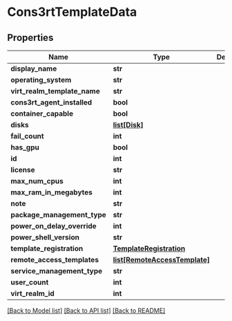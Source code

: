 # Cons3rtTemplateData

## Properties
Name | Type | Description | Notes
------------ | ------------- | ------------- | -------------
**display_name** | **str** |  | [optional] 
**operating_system** | **str** |  | 
**virt_realm_template_name** | **str** |  | 
**cons3rt_agent_installed** | **bool** |  | [optional] 
**container_capable** | **bool** |  | [optional] 
**disks** | [**list[Disk]**](Disk.md) |  | [optional] 
**fail_count** | **int** |  | [optional] 
**has_gpu** | **bool** |  | [optional] 
**id** | **int** |  | [optional] 
**license** | **str** |  | [optional] 
**max_num_cpus** | **int** |  | [optional] 
**max_ram_in_megabytes** | **int** |  | [optional] 
**note** | **str** |  | [optional] 
**package_management_type** | **str** |  | [optional] 
**power_on_delay_override** | **int** |  | [optional] 
**power_shell_version** | **str** |  | [optional] 
**template_registration** | [**TemplateRegistration**](TemplateRegistration.md) |  | [optional] 
**remote_access_templates** | [**list[RemoteAccessTemplate]**](RemoteAccessTemplate.md) |  | [optional] 
**service_management_type** | **str** |  | [optional] 
**user_count** | **int** |  | [optional] 
**virt_realm_id** | **int** |  | [optional] 

[[Back to Model list]](../README.md#documentation-for-models) [[Back to API list]](../README.md#documentation-for-api-endpoints) [[Back to README]](../README.md)


